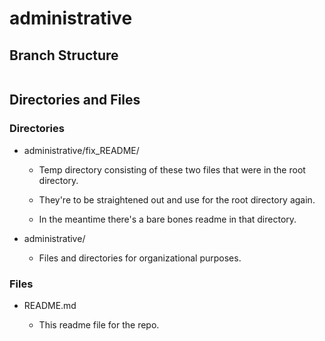 # administrative

## Branch Structure

```

```

## Directories and Files

### Directories

- administrative/fix_README/

  - Temp directory consisting of these two files that were in the root directory.

  - They're to be straightened out and use for the root directory again.

  - In the meantime there's a bare bones readme in that directory.

- administrative/

  - Files and directories for organizational purposes.

### Files

- README.md

  - This readme file for the repo.
